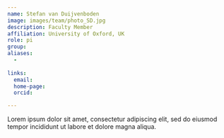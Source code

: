 ```yaml
---
name: Stefan van Duijvenboden
image: images/team/photo_SD.jpg
description: Faculty Member
affiliation: University of Oxford, UK
role: pi
group:
aliases:
  - 
  
links:
  email: 
  home-page: 
  orcid: 

---
```


Lorem ipsum dolor sit amet, consectetur adipiscing elit, sed do eiusmod tempor incididunt ut labore et dolore magna aliqua.
